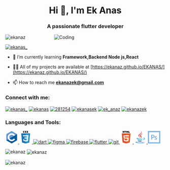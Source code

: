<h1 align="center">Hi 👋, I'm Ek Anas</h1>
<h3 align="center">A passionate flutter developer</h3>
<img align="right" alt="Coding" width="350" src="https://media4.giphy.com/media/qgQUggAC3Pfv687qPC/200.webp?cid=ecf05e47g0zrr5y7jf4vh5ywjyz849d9fjogr02otdvflnzn&rid=200.webp&ct=g">
<p align="left"> <img src="https://komarev.com/ghpvc/?username=ekanaz&label=Profile%20views&color=0e75b6&style=flat" alt="ekanaz" /> </p>

<p align="left"> <a href="https://twitter.com/ekanas_" target="blank"><img src="https://img.shields.io/twitter/follow/ekanas_?logo=twitter&style=for-the-badge" alt="ekanas_" /></a> </p>

- 🌱 I’m currently learning **Framework,Backend Node js,React**

- 👨‍💻 All of my projects are available at [https://ekanaz.github.io/EKANAS/](https://ekanaz.github.io/EKANAS/)

- 📫 How to reach me **ekanazek@gmail.com**

<h3 align="left">Connect with me:</h3>
<p align="left">
<a href="https://twitter.com/ekanas_" target="blank"><img align="center" src="https://raw.githubusercontent.com/rahuldkjain/github-profile-readme-generator/master/src/images/icons/Social/twitter.svg" alt="ekanas_" height="30" width="40" /></a>
<a href="https://linkedin.com/in/ekanas" target="blank"><img align="center" src="https://raw.githubusercontent.com/rahuldkjain/github-profile-readme-generator/master/src/images/icons/Social/linked-in-alt.svg" alt="ekanas" height="30" width="40" /></a>
<a href="https://stackoverflow.com/users/281254" target="blank"><img align="center" src="https://raw.githubusercontent.com/rahuldkjain/github-profile-readme-generator/master/src/images/icons/Social/stack-overflow.svg" alt="281254" height="30" width="40" /></a>
<a href="https://fb.com/ekanasek" target="blank"><img align="center" src="https://raw.githubusercontent.com/rahuldkjain/github-profile-readme-generator/master/src/images/icons/Social/facebook.svg" alt="ekanasek" height="30" width="40" /></a>
<a href="https://instagram.com/ek_anaz" target="blank"><img align="center" src="https://raw.githubusercontent.com/rahuldkjain/github-profile-readme-generator/master/src/images/icons/Social/instagram.svg" alt="ek_anaz" height="30" width="40" /></a>
<a href="https://www.hackerrank.com/ekanazek" target="blank"><img align="center" src="https://raw.githubusercontent.com/rahuldkjain/github-profile-readme-generator/master/src/images/icons/Social/hackerrank.svg" alt="ekanazek" height="30" width="40" /></a>
</p>

<h3 align="left">Languages and Tools:</h3>
<p align="left"> <a href="https://www.cprogramming.com/" target="_blank" rel="noreferrer"> <img src="https://raw.githubusercontent.com/devicons/devicon/master/icons/c/c-original.svg" alt="c" width="40" height="40"/> </a> <a href="https://www.w3schools.com/css/" target="_blank" rel="noreferrer"> <img src="https://raw.githubusercontent.com/devicons/devicon/master/icons/css3/css3-original-wordmark.svg" alt="css3" width="40" height="40"/> </a> <a href="https://dart.dev" target="_blank" rel="noreferrer"> <img src="https://www.vectorlogo.zone/logos/dartlang/dartlang-icon.svg" alt="dart" width="40" height="40"/> </a> <a href="https://www.figma.com/" target="_blank" rel="noreferrer"> <img src="https://www.vectorlogo.zone/logos/figma/figma-icon.svg" alt="figma" width="40" height="40"/> </a> <a href="https://firebase.google.com/" target="_blank" rel="noreferrer"> <img src="https://www.vectorlogo.zone/logos/firebase/firebase-icon.svg" alt="firebase" width="40" height="40"/> </a> <a href="https://flutter.dev" target="_blank" rel="noreferrer"> <img src="https://www.vectorlogo.zone/logos/flutterio/flutterio-icon.svg" alt="flutter" width="40" height="40"/> </a> <a href="https://git-scm.com/" target="_blank" rel="noreferrer"> <img src="https://www.vectorlogo.zone/logos/git-scm/git-scm-icon.svg" alt="git" width="40" height="40"/> </a> <a href="https://www.w3.org/html/" target="_blank" rel="noreferrer"> <img src="https://raw.githubusercontent.com/devicons/devicon/master/icons/html5/html5-original-wordmark.svg" alt="html5" width="40" height="40"/> </a> <a href="https://www.java.com" target="_blank" rel="noreferrer"> <img src="https://raw.githubusercontent.com/devicons/devicon/master/icons/java/java-original.svg" alt="java" width="40" height="40"/> </a> <a href="https://www.photoshop.com/en" target="_blank" rel="noreferrer"> <img src="https://raw.githubusercontent.com/devicons/devicon/master/icons/photoshop/photoshop-line.svg" alt="photoshop" width="40" height="40"/> </a> </p>

<p><img align="left" src="https://github-readme-stats.vercel.app/api/top-langs?username=ekanaz&show_icons=true&locale=en&layout=compact" alt="ekanaz" /></p>

<p>&nbsp;<img align="center" src="https://github-readme-stats.vercel.app/api?username=ekanaz&show_icons=true&locale=en" alt="ekanaz" /></p>

<p><img align="center" src="https://github-readme-streak-stats.herokuapp.com/?user=ekanaz&" alt="ekanaz" /></p>
